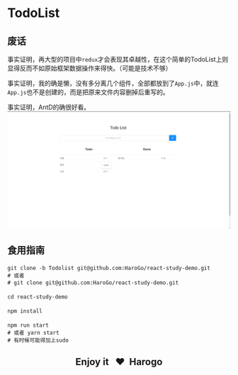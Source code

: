 # TodoList

## 废话

事实证明，再大型的项目中`redux`才会表现其卓越性，在这个简单的TodoList上则显得反而不如原始框架数据操作来得快。（可能是技术不够）

事实证明，我的确是懒，没有多分离几个组件，全部都放到了`App.js`中，就连`App.js`也不是创建的，而是把原来文件内容删掉后重写的。

事实证明，AntD的确很好看。
![Todo List use Antd](./antd.png)

## 食用指南
```shell
git clone -b Todolist git@github.com:HaroGo/react-study-demo.git
# 或者
# git clone git@github.com:HaroGo/react-study-demo.git

cd react-study-demo

npm install

npm run start 
# 或者 yarn start
# 有时候可能得加上sudo
```

<center><h2>Enjoy it &nbsp;&nbsp;❤&nbsp;&nbsp;Harogo</h2></center>

